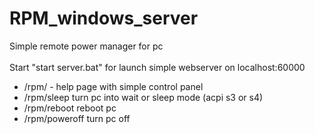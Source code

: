 # RPM_windows_server<br>
Simple remote power manager for pc<br><br>
Start "start server.bat" for launch simple webserver on localhost:60000 <br>
- /rpm/ - help page with simple control panel<br>
- /rpm/sleep turn pc into wait or sleep mode (acpi s3 or s4)<br>
- /rpm/reboot reboot pc<br>
- /rpm/poweroff turn pc off<br>
